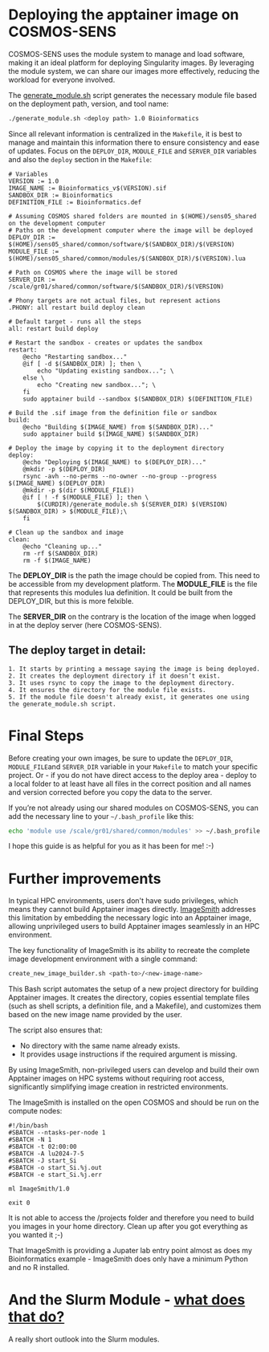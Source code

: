 # Deploying the apptainer image on COSMOS-SENS

COSMOS-SENS uses the module system to manage and load software, making it an ideal platform for deploying Singularity images. By leveraging the module system, we can share our images more effectively, reducing the workload for everyone involved.

The [generate_module.sh](generate_module.sh) script generates the necessary module file based on the deployment path, version, and tool name:

```bash
./generate_module.sh <deploy path> 1.0 Bioinformatics
```

Since all relevant information is centralized in the ``Makefile``, it is best to manage and maintain this information there to ensure consistency and ease of updates.
Focus on the ``DEPLOY_DIR``, ``MODULE_FILE`` and ``SERVER_DIR`` variables and also the ``deploy`` section in the ``Makefile``:


```text
# Variables
VERSION := 1.0
IMAGE_NAME := Bioinformatics_v$(VERSION).sif
SANDBOX_DIR := Bioinformatics
DEFINITION_FILE := Bioinformatics.def

# Assuming COSMOS shared folders are mounted in $(HOME)/sens05_shared on the development computer
# Paths on the development computer where the image will be deployed
DEPLOY_DIR := $(HOME)/sens05_shared/common/software/$(SANDBOX_DIR)/$(VERSION)
MODULE_FILE := $(HOME)/sens05_shared/common/modules/$(SANDBOX_DIR)/$(VERSION).lua

# Path on COSMOS where the image will be stored
SERVER_DIR := /scale/gr01/shared/common/software/$(SANDBOX_DIR)/$(VERSION)

# Phony targets are not actual files, but represent actions
.PHONY: all restart build deploy clean

# Default target - runs all the steps
all: restart build deploy

# Restart the sandbox - creates or updates the sandbox
restart:
	@echo "Restarting sandbox..."
	@if [ -d $(SANDBOX_DIR) ]; then \
		echo "Updating existing sandbox..."; \
	else \
		echo "Creating new sandbox..."; \
	fi
	sudo apptainer build --sandbox $(SANDBOX_DIR) $(DEFINITION_FILE)

# Build the .sif image from the definition file or sandbox
build:
	@echo "Building $(IMAGE_NAME) from $(SANDBOX_DIR)..."
	sudo apptainer build $(IMAGE_NAME) $(SANDBOX_DIR)

# Deploy the image by copying it to the deployment directory
deploy:
	@echo "Deploying $(IMAGE_NAME) to $(DEPLOY_DIR)..."
	@mkdir -p $(DEPLOY_DIR)
	rsync -avh --no-perms --no-owner --no-group --progress $(IMAGE_NAME) $(DEPLOY_DIR)
	@mkdir -p $(dir $(MODULE_FILE))
	@if [ ! -f $(MODULE_FILE) ]; then \
		$(CURDIR)/generate_module.sh $(SERVER_DIR) $(VERSION) $(SANDBOX_DIR) > $(MODULE_FILE);\
	fi

# Clean up the sandbox and image
clean:
	@echo "Cleaning up..."
	rm -rf $(SANDBOX_DIR)
	rm -f $(IMAGE_NAME)
```

The **DEPLOY_DIR** is the path the image chould be copied from. This need to be accessible from my development platform.
The **MODULE_FILE** is the file that represents this modules lua definition. It could be built from the DEPLOY_DIR, but this is more felxible.

The **SERVER_DIR** on the contrary is the location of the image when logged in at the deploy server (here COSMOS-SENS).


## The deploy target in detail:

    1. It starts by printing a message saying the image is being deployed.
    2. It creates the deployment directory if it doesn’t exist.
    3. It uses rsync to copy the image to the deployment directory.
    4. It ensures the directory for the module file exists.
    5. If the module file doesn't already exist, it generates one using the generate_module.sh script.


# Final Steps

Before creating your own images, be sure to update the ``DEPLOY_DIR``, ``MODULE_FILE``and ``SERVER_DIR`` variable in your ``Makefile`` to match your specific project.
Or - if you do not have direct access to the deploy area - deploy to a local folder to at least have all files in the correct position and all names and version corrected before you copy the data to the server.

If you’re not already using our shared modules on COSMOS-SENS, you can add the necessary line to your ``~/.bash_profile`` like this:

```bash
echo 'module use /scale/gr01/shared/common/modules' >> ~/.bash_profile
```

I hope this guide is as helpful for you as it has been for me! :-)

# Further improvements

In typical HPC environments, users don't have sudo privileges, which means they cannot build Apptainer images directly. [ImageSmith](git@github.com:stela2502/ImageSmith.git) addresses this limitation by embedding the necessary logic into an Apptainer image, allowing unprivileged users to build Apptainer images seamlessly in an HPC environment.

The key functionality of ImageSmith is its ability to recreate the complete image development environment with a single command:

```bash
create_new_image_builder.sh <path-to>/<new-image-name>
```

This Bash script automates the setup of a new project directory for building Apptainer images. It creates the directory, copies essential template files (such as shell scripts, a definition file, and a Makefile), and customizes them based on the new image name provided by the user.

The script also ensures that:
- No directory with the same name already exists.
- It provides usage instructions if the required argument is missing.

By using ImageSmith, non-privileged users can develop and build their own Apptainer images on HPC systems without requiring root access, significantly simplifying image creation in restricted environments.

The ImageSmith is installed on the open COSMOS and should be run on the compute nodes:

```text
#!/bin/bash
#SBATCH --ntasks-per-node 1
#SBATCH -N 1
#SBATCH -t 02:00:00
#SBATCH -A lu2024-7-5
#SBATCH -J start_Si
#SBATCH -o start_Si.%j.out
#SBATCH -e start_Si.%j.err

ml ImageSmith/1.0

exit 0
```

It is not able to access the /projects folder and therefore you need to build you images in your home directory. Clean up after you got everything as you wanted it ;-)

That ImageSmith is providing a Jupater lab entry point almost as does my Bioinformatics example - ImageSmith does only have a minimum Python and no R installed.

# And the Slurm Module - [what does that do?](./SlurmModule.md)

A really short outlook into the Slurm modules.